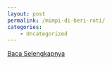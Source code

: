 ```yaml
---
layout: post
permalink: /mimpi-di-beri-roti/
categories:
    - Uncategorized
---
```


[Baca Selengkapnya](/01)